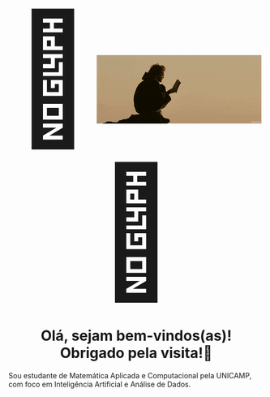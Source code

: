 <p align="center">
  <span style="font-size: 250px;">🌄</span>
  <img src="banner.gif" width="325px">
  <span style="font-size: 250px;">🌄</span>
</p>

<h1 align="center">Olá, sejam bem-vindos(as)! Obrigado pela visita!💚</h1>

Sou estudante de Matemática Aplicada e Computacional pela UNICAMP, com foco em Inteligência Artificial e Análise de Dados.
